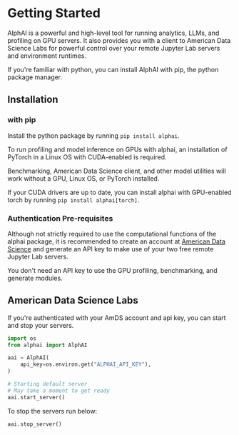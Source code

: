 # Getting Started

AlphAI is a powerful and high-level tool for running analytics, LLMs, and profiling on GPU servers. It also provides you with a client to American Data Science Labs for powerful control over your remote Jupyter Lab servers and environment runtimes.

If you're familiar with python, you can install AlphAI with pip, the python package manager.

## Installation

### with pip

Install the python package by running `pip install alphai`.

To run profiling and model inference on GPUs with alphai, an installation of PyTorch in a Linux OS with CUDA-enabled is required.

Benchmarking, American Data Science client, and other model utilities will work without a GPU, Linux OS, or PyTorch installed.

If your CUDA drivers are up to date, you can install alphai with GPU-enabled torch by running `pip install alphai[torch]`.


### Authentication Pre-requisites

Although not strictly required to use the computational functions of the alphai package, it is recommended to create an account at [American Data Science](https://dashboard.amdatascience.com) and generate an API key to make use of your two free remote Jupyter Lab servers.

You don't need an API key to use the GPU profiling, benchmarking, and generate modules.

## American Data Science Labs

If you're authenticated with your AmDS account and api key, you can start and stop your servers.


```python
import os
from alphai import AlphAI

aai = AlphAI(
    api_key=os.environ.get("ALPHAI_API_KEY"),
)

# Starting default server
# May take a moment to get ready
aai.start_server()
```


To stop the servers run below:


```python
aai.stop_server()
```

